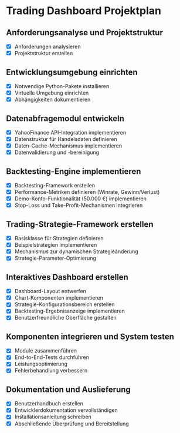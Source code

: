 # Trading Dashboard Projektplan

## Anforderungsanalyse und Projektstruktur
- [x] Anforderungen analysieren
- [x] Projektstruktur erstellen

## Entwicklungsumgebung einrichten
- [x] Notwendige Python-Pakete installieren
- [x] Virtuelle Umgebung einrichten
- [x] Abhängigkeiten dokumentieren

## Datenabfragemodul entwickeln
- [x] YahooFinance API-Integration implementieren
- [x] Datenstruktur für Handelsdaten definieren
- [x] Daten-Cache-Mechanismus implementieren
- [x] Datenvalidierung und -bereinigung

## Backtesting-Engine implementieren
- [x] Backtesting-Framework erstellen
- [x] Performance-Metriken definieren (Winrate, Gewinn/Verlust)
- [x] Demo-Konto-Funktionalität (50.000 €) implementieren
- [x] Stop-Loss und Take-Profit-Mechanismen integrieren

## Trading-Strategie-Framework erstellen
- [x] Basisklasse für Strategien definieren
- [x] Beispielstrategien implementieren
- [x] Mechanismus zur dynamischen Strategieänderung
- [x] Strategie-Parameter-Optimierung

## Interaktives Dashboard erstellen
- [x] Dashboard-Layout entwerfen
- [x] Chart-Komponenten implementieren
- [x] Strategie-Konfigurationsbereich erstellen
- [x] Backtesting-Ergebnisanzeige implementieren
- [x] Benutzerfreundliche Oberfläche gestalten

## Komponenten integrieren und System testen
- [x] Module zusammenführen
- [x] End-to-End-Tests durchführen
- [x] Leistungsoptimierung
- [x] Fehlerbehandlung verbessern

## Dokumentation und Auslieferung
- [x] Benutzerhandbuch erstellen
- [x] Entwicklerdokumentation vervollständigen
- [x] Installationsanleitung schreiben
- [x] Abschließende Überprüfung und Bereitstellung
